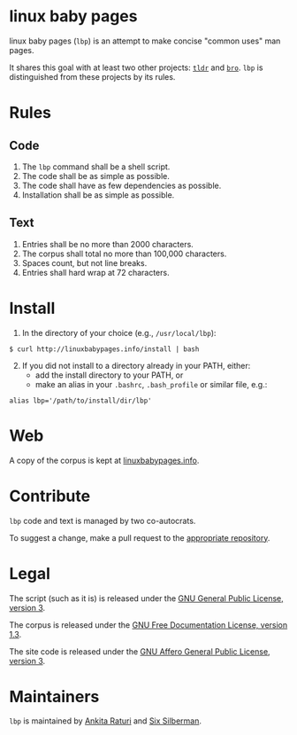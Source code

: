 # linux baby pages

linux baby pages (<code>lbp</code>) is an attempt to make concise "common uses" man pages.

It shares this goal with at least two other projects: [<code>tldr</code>](https://github.com/rprieto/tldr) and [<code>bro</code>](http://bropages.org). <code>lbp</code> is distinguished from these projects by its rules.

# Rules

## Code

1. The <code>lbp</code> command shall be a shell script.
2. The code shall be as simple as possible.
3. The code shall have as few dependencies as possible.
4. Installation shall be as simple as possible.

## Text

1. Entries shall be no more than 2000 characters.
2. The corpus shall total no more than 100,000 characters.
3. Spaces count, but not line breaks.
4. Entries shall hard wrap at 72 characters.

# Install

1. In the directory of your choice (e.g., <code>/usr/local/lbp</code>):

```
$ curl http://linuxbabypages.info/install | bash
```

2. If you did not install to a directory already in your PATH, either:
    * add the install directory to your PATH, or
    * make an alias in your <code>.bashrc</code>, <code>.bash_profile</code> or similar file, e.g.:

```
alias lbp='/path/to/install/dir/lbp'
```

# Web

A copy of the corpus is kept at [linuxbabypages.info](http://linuxbabypages.info).

# Contribute

<code>lbp</code> code and text is managed by two co-autocrats.

To suggest a change, make a pull request to the [appropriate repository](https://github.com/fiveplusone/linuxbabypages).

# Legal

The script (such as it is) is released under the [GNU General Public License, version 3](http://www.gnu.org/licenses/gpl-3.0.html).

The corpus is released under the [GNU Free Documentation License, version 1.3](http://www.gnu.org/copyleft/fdl.html).

The site code is released under the [GNU Affero General Public License, version 3](http://www.gnu.org/licenses/agpl-3.0.txt).

# Maintainers

<code>lbp</code> is maintained by [Ankita Raturi](http://sudokita.com) and [Six Silberman](http://wtf.tw).
